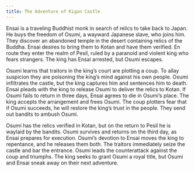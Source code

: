 ```yaml
---
title: The Adventure of Kigan Castle
---
```

Ensai is a traveling Buddhist monk in search of relics to take back to Japan. He buys the freedom of Osumi, a wayward Japanese slave, who joins him. They discover an abandoned temple in the desert containing relics of the Buddha. Ensai desires to bring them to Kotan and have them verified. En route they enter the realm of Pesil, ruled by a paranoid and violent king who fears strangers. The king has Ensai arrested, but Osumi escapes.

Osumi learns that traitors in the king’s court are plotting a coup. To allay suspicion they are poisoning the king’s mind against his own people. Osumi infiltrates the castle, but the king captures him and sentences him to death. Ensai pleads with the king to release Osumi to deliver the relics to Kotan. If Osumi fails to return in three days, Ensai agrees to die in Osumi’s place. The king accepts the arrangement and frees Osumi. The coup plotters fear that if Osumi succeeds, he will restore the king’s trust in the people. They send out bandits to ambush Osumi.

Osumi has the relics verified in Kotan, but on the return to Pesil he is waylaid by the bandits. Osumi survives and returns on the third day, as Ensai prepares for execution. Osumi’s devotion to Ensai moves the king to repentance, and he releases them both. The traitors immediately seize the castle and bar the entrance. Osumi leads the counterattack against the coup and triumphs. The king seeks to grant Osumi a royal title, but Osumi and Ensai sneak away on their next adventure.